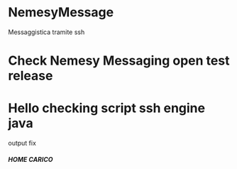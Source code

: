 # NemesyMessage
Messaggistica tramite ssh


# Check Nemesy Messaging open test release 

<h1> Hello  checking script ssh engine java </h1>


<php>

<content>output fix</content>




<h5> HOME CARICO</h5>
